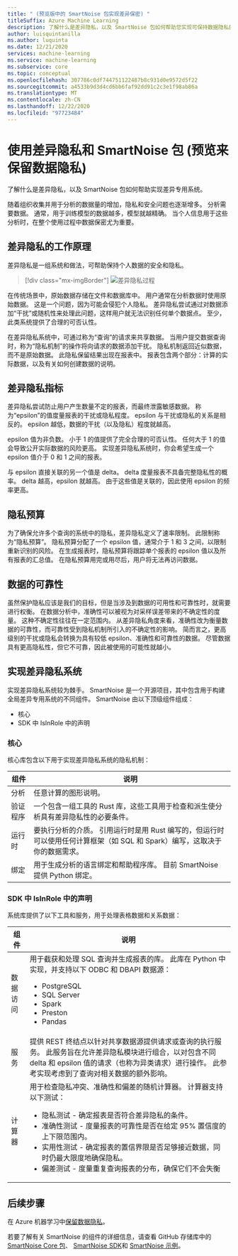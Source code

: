 ```yaml
---
title: " (预览版中的 SmartNoise 包实现差异保密) "
titleSuffix: Azure Machine Learning
description: 了解什么是差异隐私，以及 SmartNoise 包如何帮助您实现可保持数据隐私的差异专用系统。
author: luisquintanilla
ms.author: luquinta
ms.date: 12/21/2020
services: machine-learning
ms.service: machine-learning
ms.subservice: core
ms.topic: conceptual
ms.openlocfilehash: 307786c0df744751122487b8c931d0e9572d5f22
ms.sourcegitcommit: a4533b9d3d4cd6bb6faf92dd91c2c3e1f98ab86a
ms.translationtype: MT
ms.contentlocale: zh-CN
ms.lasthandoff: 12/22/2020
ms.locfileid: "97723484"
---
```

# <a name="preserve-data-privacy-by-using-differential-privacy-and-the-smartnoise-package-preview"></a>使用差异隐私和 SmartNoise 包 (预览来保留数据隐私) 

了解什么是差异隐私，以及 SmartNoise 包如何帮助实现差异专用系统。

随着组织收集并用于分析的数据量的增加，隐私和安全问题也逐渐增多。 分析需要数据。 通常，用于训练模型的数据越多，模型就越精确。 当个人信息用于这些分析时，在整个使用过程中数据保密尤为重要。

## <a name="how-differential-privacy-works"></a>差异隐私的工作原理

差异隐私是一组系统和做法，可帮助保持个人数据的安全和隐私。

> [!div class="mx-imgBorder"]
> ![差异隐私过程](./media/concept-differential-privacy/differential-privacy-process.jpg)

在传统场景中，原始数据存储在文件和数据库中。 用户通常在分析数据时使用原始数据。 这是一个问题，因为可能会侵犯个人隐私。 差异隐私尝试通过对数据添加“干扰”或随机性来处理此问题，这样用户就无法识别任何单个数据点。 至少，此类系统提供了合理的可否认性。

在差异隐私系统中，可通过称为“查询”的请求来共享数据。 当用户提交数据查询时，称为“隐私机制”的操作将向请求的数据添加干扰。 隐私机制返回近似数据，而不是原始数据。 此隐私保留结果出现在报表中。 报表包含两个部分：计算的实际数据，以及有关如何创建数据的说明。

## <a name="differential-privacy-metrics"></a>差异隐私指标

差异隐私尝试防止用户产生数量不定的报表，而最终泄露敏感数据。 称为“epsilon”的值度量报表的干扰或隐私程度。 epsilon 与干扰或隐私的关系是相反的。 epsilon 越低，数据的干扰（以及隐私）程度就越高。

epsilon 值为非负数。 小于 1 的值提供了完全合理的可否认性。 任何大于 1 的值会导致公开实际数据的风险更高。 实现差异隐私系统时，你会希望生成一个 epsilon 值介于 0 和 1 之间的报表。

与 epsilon 直接关联的另一个值是 delta。 delta 度量报表不具备完整隐私性的概率。 delta 越高，epsilon 就越高。 由于这些值是关联的，因此使用 epsilon 的频率更高。

## <a name="privacy-budget"></a>隐私预算

为了确保允许多个查询的系统中的隐私，差异隐私定义了速率限制。 此限制称为“隐私预算”。 隐私预算分配了一个 epsilon 值，通常介于 1 和 3 之间，以限制重新识别的风险。 在生成报表时，隐私预算将跟踪单个报表的 epsilon 值以及所有报表的汇总值。 在隐私预算用完或用尽后，用户将无法再访问数据。  

## <a name="reliability-of-data"></a>数据的可靠性

虽然保护隐私应该是我们的目标，但是当涉及到数据的可用性和可靠性时，就需要进行权衡。 在数据分析中，准确性可以被视为对采样误差带来的不确定性的度量。 这种不确定性往往在一定范围内。 从差异隐私角度来看，准确性改为衡量数据的可靠性，而可靠性受到隐私机制所引入的不确定性的影响。 简而言之，更高级别的干扰或隐私会转换为具有较低 epsilon、准确性和可靠性的数据。 尽管数据具有更高隐私性，但它不可靠，因此被使用的可能性就越小。

## <a name="implementing-differentially-private-systems"></a>实现差异隐私系统

实现差异隐私系统较为棘手。 SmartNoise 是一个开源项目，其中包含用于构建全局差异专用系统的不同组件。 SmartNoise 由以下顶级组件组成：

- 核心
- SDK 中 IsInRole 中的声明

### <a name="core"></a>核心

核心库包含以下用于实现差异隐私系统的隐私机制：

|组件  |说明  |
|---------|---------|
|分析     | 任意计算的图形说明。 |
|验证程序     | 一个包含一组工具的 Rust 库，这些工具用于检查和派生使分析具有差异隐私性的必要条件。          |
|运行时     | 要执行分析的介质。 引用运行时是用 Rust 编写的，但运行时可以使用任何计算框架（如 SQL 和 Spark）编写，这取决于你的数据需求。        |
|绑定     | 用于生成分析的语言绑定和帮助程序库。 目前 SmartNoise 提供 Python 绑定。 |

### <a name="sdk"></a>SDK 中 IsInRole 中的声明

系统库提供了以下工具和服务，用于处理表格数据和关系数据：

|组件  |说明  |
|---------|---------|
|数据访问     | 用于截获和处理 SQL 查询并生成报表的库。 此库在 Python 中实现，并支持以下 ODBC 和 DBAPI 数据源：<ul><li>PostgreSQL</li><li>SQL Server</li><li>Spark</li><li>Preston</li><li>Pandas</li></ul>|
|服务     | 提供 REST 终结点以针对共享数据源提供请求或查询的执行服务。 此服务旨在允许差异隐私模块进行组合，以对包含不同 delta 和 epsilon 值的请求（也称为异类请求）进行操作。 此参考实现考虑到了查询对相关数据的额外影响。 |
|计算器     | 用于检查隐私冲突、准确性和偏差的随机计算器。 计算器支持以下测试： <ul><li>隐私测试 - 确定报表是否符合差异隐私的条件。</li><li>准确性测试 - 度量报表的可靠性是否在给定 95% 置信度的上下限范围内。</li><li>实用性测试 - 确定报表的置信界限是否足够接近数据，同时仍最大限度地确保隐私。</li><li>偏差测试 - 度量重复查询报表的分布，确保它们不会失衡</li></ul> |

## <a name="next-steps"></a>后续步骤

在 Azure 机器学习中[保留数据隐私](how-to-differential-privacy.md)。

若要了解有关 SmartNoise 的组件的详细信息，请查看 GitHub 存储库中的 [SmartNoise Core 包](https://github.com/opendifferentialprivacy/smartnoise-core)、 [SmartNoise SDK](https://github.com/opendifferentialprivacy/smartnoise-sdk)和 [SmartNoise 示例](https://github.com/opendifferentialprivacy/smartnoise-samples)。
